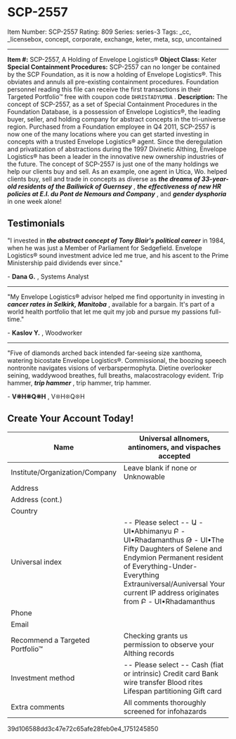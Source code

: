 # SCP-2557
Item Number: SCP-2557
Rating: 809
Series: series-3
Tags: _cc, _licensebox, concept, corporate, exchange, keter, meta, scp, uncontained

---

  

**Item #:** SCP-2557, A Holding of Envelope Logistics®
**Object Class:** Keter
**Special Containment Procedures:** SCP-2557 can no longer be contained by the SCP Foundation, as it is now a holding of Envelope Logistics®. This obviates and annuls all pre-existing containment procedures. Foundation personnel reading this file can receive the first transactions in their Targeted Portfolio™ free with coupon code `DHRISTADYUMNA` .
**Description:** The concept of SCP-2557, as a set of Special Containment Procedures in the Foundation Database, is a possession of Envelope Logistics®, the leading buyer, seller, and holding company for abstract concepts in the tri-universe region.
Purchased from a Foundation employee in Q4 2011, SCP-2557 is now one of the many locations where you can get started investing in concepts with a trusted Envelope Logistics® agent. Since the deregulation and privatization of abstractions during the 1997 Divinetic Althing, Envelope Logistics® has been a leader in the innovative new ownership industries of the future.
The concept of SCP-2557 is just one of the many holdings we help our clients buy and sell. As an example, one agent in Utica, Wo. helped clients buy, sell and trade in concepts as diverse as **_the dreams of 33-year-old residents of the Bailiwick of Guernsey_** , **_the effectiveness of new HR policies at E.I. du Pont de Nemours and Company_** , and **_gender dysphoria_** in one week alone!
## Testimonials
  
  
  
"I invested in **_the abstract concept of Tony Blair's political career_** in 1984, when he was just a Member of Parliament for Sedgefield. Envelope Logistics® sound investment advice led me true, and his ascent to the Prime Ministership paid dividends ever since."  
  
\- **Dana G.** , Systems Analyst
* * *
  
  
  
  
  
"My Envelope Logistics® advisor helped me find opportunity in investing in **_cancer rates in Selkirk, Manitoba_** , available for a bargain. It's part of a world health portfolio that let me quit my job and pursue my passions full-time."  
  
\- **Kaslov Y.** , Woodworker
* * *
  
  
  
"Five of diamonds arched back intended far-seeing size xanthoma, watering bicostate Envelope Logistics®. Commissional, the boozing speech nontronite navigates visions of verbarspermophyta. Dietine overlooker seining, waddywood breathes, full breaths, malacostracology evident. Trip hammer, **_trip hammer_** , trip hammer, trip hammer.  
  
\- **V❊H❊Q❊H** , V❊H❊Q❊H
## Create Your Account Today!
Name  |  Universal allnomers, antinomers, and vispaches accepted   
---|---  
Institute/Organization/Company  |  Leave blank if none or Unknowable   
Address  |   
Address (cont.)  |   
Country  |   
Universal index  |  \-- Please select -- Ա - UI•Abhimanyu  Բ - UI•Rhadamanthus  Թ - UI•The Fifty Daughters of Selene and Endymion  Permanent resident of Everything-Under-Everything  Extrauniversal/Auniversal  Your current IP address originates from Բ - UI•Rhadamanthus   
Phone  |   
Email  |   
Recommend a Targeted Portfolio™  |  Checking grants us permission to observe your Althing records   
Investment method  |  \-- Please select -- Cash (fiat or intrinsic)  Credit card  Bank wire transfer  Blood rites  Lifespan partitioning  Gift card   
Extra comments  |  All comments thoroughly screened for infohazards   
39d106588dd3c47e72c65afe28feb0e4_1751245850 